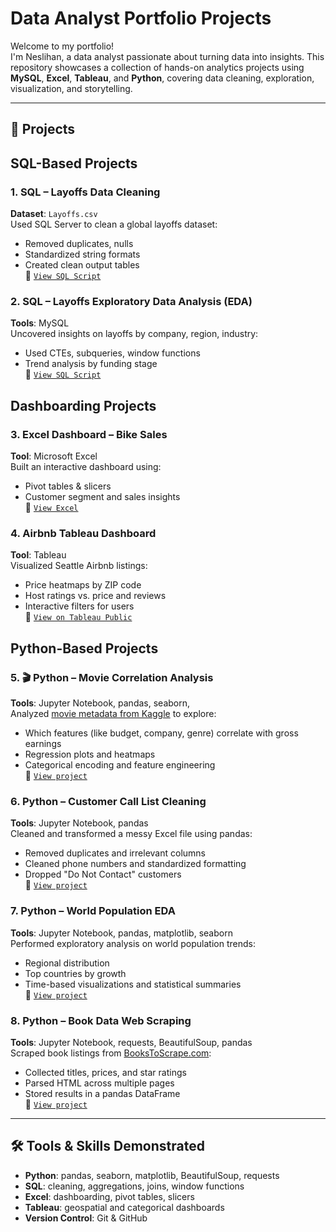 # Data Analyst Portfolio Projects

Welcome to my portfolio!  
I'm Neslihan, a data analyst passionate about turning data into insights. This repository showcases a collection of hands-on analytics projects using **MySQL**, **Excel**, **Tableau**, and **Python**, covering data cleaning, exploration, visualization, and storytelling.

---

## 📁 Projects

## SQL-Based Projects

### 1. SQL – Layoffs Data Cleaning  
**Dataset**: `Layoffs.csv`  
Used SQL Server to clean a global layoffs dataset:
- Removed duplicates, nulls
- Standardized string formats
- Created clean output tables  
📄 [`View SQL Script`](./SQL_Data_Cleaning)

### 2. SQL – Layoffs Exploratory Data Analysis (EDA)  
**Tools**: MySQL   
Uncovered insights on layoffs by company, region, industry:
- Used CTEs, subqueries, window functions
- Trend analysis by funding stage  
📄 [`View SQL Script`](./SQL_EDA)

## Dashboarding Projects

### 3. Excel Dashboard – Bike Sales  
**Tool**: Microsoft Excel  
Built an interactive dashboard using:
- Pivot tables & slicers
- Customer segment and sales insights  
📄 [`View Excel`](./Excel_Project)

### 4. Airbnb Tableau Dashboard  
**Tool**: Tableau  
Visualized Seattle Airbnb listings:
- Price heatmaps by ZIP code
- Host ratings vs. price and reviews
- Interactive filters for users  
📄 [`View on Tableau Public`](./Airbnb_Tableau_Project)

## Python-Based Projects

### 5. 🎬 Python – Movie Correlation Analysis  
**Tools**: Jupyter Notebook, pandas, seaborn,   
Analyzed [movie metadata from Kaggle](https://www.kaggle.com/datasets/danielgrijalvas/movies) to explore:
- Which features (like budget, company, genre) correlate with gross earnings
- Regression plots and heatmaps
- Categorical encoding and feature engineering  
📄 [`View project`](./Movie_Correlation_Project_Python)

### 6. Python – Customer Call List Cleaning  
**Tools**: Jupyter Notebook, pandas  
Cleaned and transformed a messy Excel file using pandas:
- Removed duplicates and irrelevant columns
- Cleaned phone numbers and standardized formatting
- Dropped "Do Not Contact" customers  
📄 [`View project`](./Data_Wrangling_Python)

### 7. Python – World Population EDA  
**Tools**: Jupyter Notebook, pandas, matplotlib, seaborn  
Performed exploratory analysis on world population trends:
- Regional distribution
- Top countries by growth
- Time-based visualizations and statistical summaries  
📄 [`View project`](./EDA_Python)

### 8. Python – Book Data Web Scraping  
**Tools**: Jupyter Notebook, requests, BeautifulSoup, pandas  
Scraped book listings from [BooksToScrape.com](http://books.toscrape.com):
- Collected titles, prices, and star ratings
- Parsed HTML across multiple pages
- Stored results in a pandas DataFrame  
📄 [`View project`](./Web_Scraping_Python)

---

## 🛠 Tools & Skills Demonstrated

- **Python**: pandas, seaborn, matplotlib, BeautifulSoup, requests
- **SQL**: cleaning, aggregations, joins, window functions
- **Excel**: dashboarding, pivot tables, slicers
- **Tableau**: geospatial and categorical dashboards
- **Version Control**: Git & GitHub






















